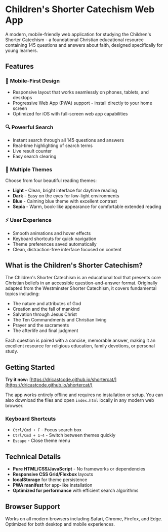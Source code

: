 # Children's Shorter Catechism Web App

A modern, mobile-friendly web application for studying the Children's Shorter Catechism - a foundational Christian educational resource containing 145 questions and answers about faith, designed specifically for young learners.

## Features

### 📱 **Mobile-First Design**
- Responsive layout that works seamlessly on phones, tablets, and desktops
- Progressive Web App (PWA) support - install directly to your home screen
- Optimized for iOS with full-screen web app capabilities

### 🔍 **Powerful Search**
- Instant search through all 145 questions and answers
- Real-time highlighting of search terms
- Live result counter
- Easy search clearing

### 🎨 **Multiple Themes**
Choose from four beautiful reading themes:
- **Light** - Clean, bright interface for daytime reading
- **Dark** - Easy on the eyes for low-light environments  
- **Blue** - Calming blue theme with excellent contrast
- **Sepia** - Warm, book-like appearance for comfortable extended reading

### ⚡ **User Experience**
- Smooth animations and hover effects
- Keyboard shortcuts for quick navigation
- Theme preferences saved automatically
- Clean, distraction-free interface focused on content

## What is the Children's Shorter Catechism?

The Children's Shorter Catechism is an educational tool that presents core Christian beliefs in an accessible question-and-answer format. Originally adapted from the Westminster Shorter Catechism, it covers fundamental topics including:

- The nature and attributes of God
- Creation and the fall of mankind  
- Salvation through Jesus Christ
- The Ten Commandments and Christian living
- Prayer and the sacraments
- The afterlife and final judgment

Each question is paired with a concise, memorable answer, making it an excellent resource for religious education, family devotions, or personal study.

## Getting Started

**Try it now:** [https://dricastcode.github.io/shortercat/](https://dricastcode.github.io/shortercat/)

The app works entirely offline and requires no installation or setup. You can also download the files and open `index.html` locally in any modern web browser.

### Keyboard Shortcuts
- `Ctrl/Cmd + F` - Focus search box
- `Ctrl/Cmd + 1-4` - Switch between themes quickly
- `Escape` - Close theme menu

## Technical Details

- **Pure HTML/CSS/JavaScript** - No frameworks or dependencies
- **Responsive CSS Grid/Flexbox** layouts
- **localStorage** for theme persistence
- **PWA manifest** for app-like installation
- **Optimized for performance** with efficient search algorithms

## Browser Support

Works on all modern browsers including Safari, Chrome, Firefox, and Edge. Optimized for both desktop and mobile experiences.